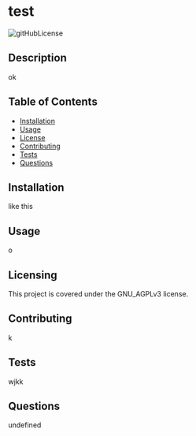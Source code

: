 # test 
![gitHubLicense](https://img.shields.io/badge/License-GNU_AGPLv3-green.svg)

## Description
ok

## Table of Contents

* [Installation](#installation)
* [Usage](#usage)
* [License](#license)
* [Contributing](#contributing)
* [Tests](#tests)
* [Questions](#questions)

## Installation 
like this
## Usage
o
## Licensing
This project is covered under the GNU_AGPLv3 license. 
## Contributing
k
## Tests
wjkk
## Questions
undefined


